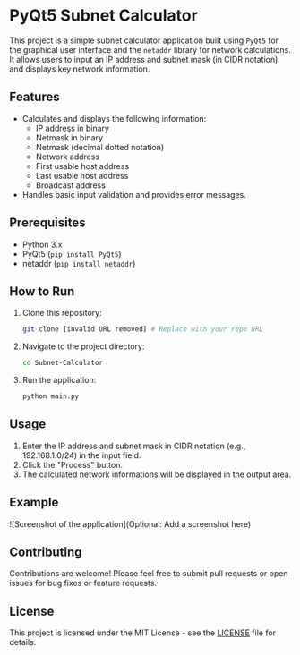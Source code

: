 # PyQt5 Subnet Calculator

This project is a simple subnet calculator application built using `PyQt5` 
for the graphical user interface and the `netaddr` library for network 
calculations. It allows users to input an IP address and subnet mask 
(in CIDR notation) and displays key network information.

## Features

*   Calculates and displays the following information:
    *   IP address in binary
    *   Netmask in binary
    *   Netmask (decimal dotted notation)
    *   Network address
    *   First usable host address
    *   Last usable host address
    *   Broadcast address
*   Handles basic input validation and provides error messages.

## Prerequisites

*   Python 3.x
*   PyQt5 (`pip install PyQt5`)
*   netaddr (`pip install netaddr`)

## How to Run

1.  Clone this repository:

    ```bash
    git clone [invalid URL removed] # Replace with your repo URL
    ```

2.  Navigate to the project directory:

    ```bash
    cd Subnet-Calculator
    ```

3. Run the application:

    ```bash
    python main.py
    ```

## Usage

1.  Enter the IP address and subnet mask in CIDR notation (e.g., 192.168.1.0/24) in the input field.
2.  Click the "Process" button.
3.  The calculated network informations will be displayed in the output area.

## Example

![Screenshot of the application](Optional: Add a screenshot here)

## Contributing

Contributions are welcome! Please feel free to submit pull requests or open issues for bug fixes or feature requests.

## License

This project is licensed under the MIT License - see the [LICENSE](LICENSE) file for details.